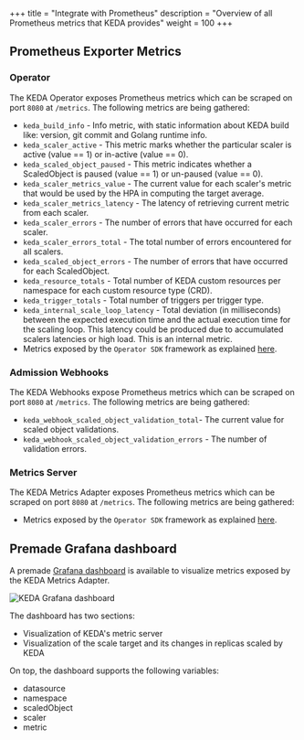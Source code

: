 +++
title = "Integrate with Prometheus"
description = "Overview of all Prometheus metrics that KEDA provides"
weight = 100
+++

## Prometheus Exporter Metrics

### Operator

The KEDA Operator exposes Prometheus metrics which can be scraped on port `8080` at `/metrics`. The following metrics are being gathered:

- `keda_build_info` - Info metric, with static information about KEDA build like: version, git commit and Golang runtime info.
- `keda_scaler_active` - This metric marks whether the particular scaler is active (value == 1) or in-active (value == 0).
- `keda_scaled_object_paused` - This metric indicates whether a ScaledObject is paused (value == 1) or un-paused (value == 0).
- `keda_scaler_metrics_value` - The current value for each scaler's metric that would be used by the HPA in computing the target average.
- `keda_scaler_metrics_latency` - The latency of retrieving current metric from each scaler.
- `keda_scaler_errors` - The number of errors that have occurred for each scaler.
- `keda_scaler_errors_total` - The total number of errors encountered for all scalers.
- `keda_scaled_object_errors` - The number of errors that have occurred for each ScaledObject.
- `keda_resource_totals` - Total number of KEDA custom resources per namespace for each custom resource type (CRD).
- `keda_trigger_totals` - Total number of triggers per trigger type.
- `keda_internal_scale_loop_latency` - Total deviation (in milliseconds) between the expected execution time and the actual execution time for the scaling loop. This latency could be produced due to accumulated scalers latencies or high load. This is an internal metric.
- Metrics exposed by the `Operator SDK` framework as explained [here](https://sdk.operatorframework.io/docs/building-operators/golang/advanced-topics/#metrics).

### Admission Webhooks

The KEDA Webhooks expose Prometheus metrics which can be scraped on port `8080` at `/metrics`. The following metrics are being gathered:

- `keda_webhook_scaled_object_validation_total`- The current value for scaled object validations.
- `keda_webhook_scaled_object_validation_errors` - The number of validation errors.

### Metrics Server

The KEDA Metrics Adapter exposes Prometheus metrics which can be scraped on port `8080` at `/metrics`. The following metrics are being gathered:

- Metrics exposed by the `Operator SDK` framework as explained [here](https://sdk.operatorframework.io/docs/building-operators/golang/advanced-topics/#metrics).

## Premade Grafana dashboard

A premade [Grafana dashboard](https://github.com/kedacore/keda/tree/main/config/grafana/keda-dashboard.json) is available to visualize metrics exposed by the KEDA Metrics Adapter.

![KEDA Grafana dashboard](/img/grafana-dashboard.png)

The dashboard has two sections:

- Visualization of KEDA's metric server
- Visualization of the scale target and its changes in replicas scaled by KEDA

On top, the dashboard supports the following variables:

- datasource
- namespace
- scaledObject
- scaler
- metric
